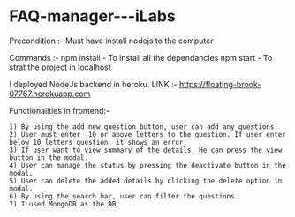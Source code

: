 # FAQ-manager---iLabs

Precondition :-
	Must have install nodejs to the computer

Commands :-
	npm install - To install all the dependancies
	npm start   - To strat the project in localhost
	

I deployed NodeJs backend in heroku. 
	LINK :- https://floating-brook-07767.herokuapp.com 

Functionalities in frontend:-

	1) By using the add new question button, user can add any questions.
	2) User must enter  10 or above letters to the question. If user enter below 10 letters question, it shows an error.
	3) If user want to view summary of the details, He can press the view button in the modal.
	4) User can manage the status by pressing the deactivate button in the modal.
	5) User can delete the added details by clicking the delete option in modal.
	6) By using the search bar, user can filter the questions.
	7) I used MongoDB as the DB
	
